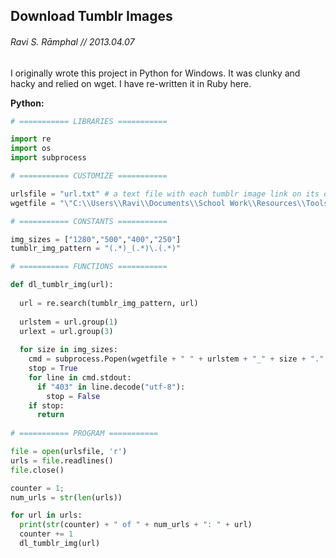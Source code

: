 ## Download Tumblr Images
###### Ravi S. Rāmphal // 2013.04.07

I originally wrote this project in Python for Windows. It was clunky and hacky and relied on wget. I have re-written it in Ruby here.

**Python:**

```python
# =========== LIBRARIES ===========

import re
import os
import subprocess

# =========== CUSTOMIZE ===========

urlsfile = "url.txt" # a text file with each tumblr image link on its own line
wgetfile = "\"C:\\Users\\Ravi\\Documents\\School Work\\Resources\\Tools\\wget.exe\"" #wget location

# =========== CONSTANTS ===========

img_sizes = ["1280","500","400","250"]
tumblr_img_pattern = "(.*)_(.*)\.(.*)"

# =========== FUNCTIONS ===========

def dl_tumblr_img(url):
  
  url = re.search(tumblr_img_pattern, url)
  
  urlstem = url.group(1)
  urlext = url.group(3)
  
  for size in img_sizes:
    cmd = subprocess.Popen(wgetfile + " " + urlstem + "_" + size + "." + urlext, shell=True, stdout=subprocess.PIPE, stderr=subprocess.STDOUT)
    stop = True
    for line in cmd.stdout:
      if "403" in line.decode("utf-8"):
        stop = False
    if stop:
      return
      
# =========== PROGRAM ===========

file = open(urlsfile, 'r')
urls = file.readlines()
file.close()

counter = 1;
num_urls = str(len(urls))

for url in urls:
  print(str(counter) + " of " + num_urls + ": " + url)
  counter += 1
  dl_tumblr_img(url)
```
